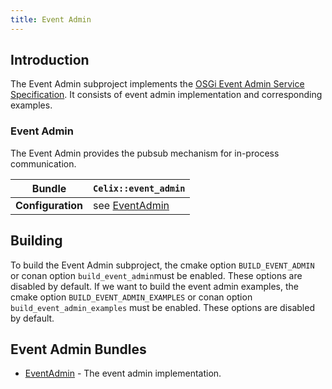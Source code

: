 ```yaml
---
title: Event Admin
---
```


<!--
Licensed to the Apache Software Foundation (ASF) under one or more
contributor license agreements.  See the NOTICE file distributed with
this work for additional information regarding copyright ownership.
The ASF licenses this file to You under the Apache License, Version 2.0
(the "License"); you may not use this file except in compliance with
the License.  You may obtain a copy of the License at
   
    http://www.apache.org/licenses/LICENSE-2.0

Unless required by applicable law or agreed to in writing, software
distributed under the License is distributed on an "AS IS" BASIS,
WITHOUT WARRANTIES OR CONDITIONS OF ANY KIND, either express or implied.
See the License for the specific language governing permissions and
limitations under the License.
-->

## Introduction

The Event Admin subproject implements the [OSGi Event Admin Service Specification](https://docs.osgi.org/specification/osgi.cmpn/7.0.0/service.event.html). It consists of event admin implementation and corresponding examples.

### Event Admin

The Event Admin provides the pubsub mechanism for in-process communication.

| **Bundle**           | `Celix::event_admin` |
|----------------------|----------------------|
| **Configuration**    | see [EventAdmin](event_admin/README.md) |


## Building

To build the Event Admin subproject, the cmake option `BUILD_EVENT_ADMIN` or conan option `build_event_admin`must be enabled. These options are disabled by default.
If we want to build the event admin examples, the cmake option `BUILD_EVENT_ADMIN_EXAMPLES` or conan option `build_event_admin_examples` must be enabled. These options are disabled by default.

## Event Admin Bundles

* [EventAdmin](event_admin/README.md) - The event admin implementation.